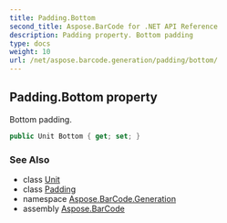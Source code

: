 ```yaml
---
title: Padding.Bottom
second_title: Aspose.BarCode for .NET API Reference
description: Padding property. Bottom padding
type: docs
weight: 10
url: /net/aspose.barcode.generation/padding/bottom/
---
```

## Padding.Bottom property

Bottom padding.

```csharp
public Unit Bottom { get; set; }
```

### See Also

* class [Unit](../../unit/)
* class [Padding](../)
* namespace [Aspose.BarCode.Generation](../../padding/)
* assembly [Aspose.BarCode](../../../)


